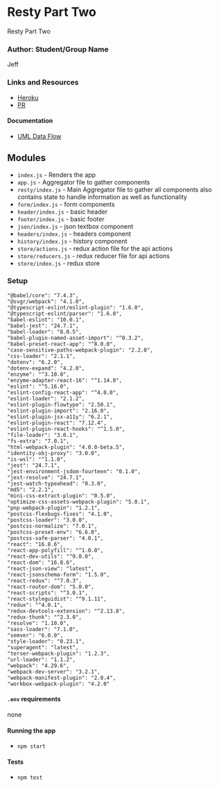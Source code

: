 # Resty Part Two

Resty Part Two

### Author: Student/Group Name

Jeff

### Links and Resources

- [Heroku](https://sensationnel-choucroute-81551.herokuapp.com)
- [PR](https://github.com/jeff-401-js/RestyPart2/pull/1)

#### Documentation

- [UML Data Flow](https://www.lucidchart.com/documents/view/2a60895e-27ff-4659-9f09-43493864186c/0)

## Modules

* `index.js` - Renders the app
* `app.js` - Aggregator file to gather components
* `resty/index.js` - Main Aggregator file to gather all components also contains state to handle information as well as functionality
* `form/index.js` - form components
* `header/index.js` - basic header
* `footer/index.js` - basic footer
* `json/index.js` - json textbox component
* `headers/index.js` - headers component
* `history/index.js` - history component
* `store/actions.js` - redux action file for the api actions
* `store/reducers.js` - redux reducer file for api actions
* `store/index.js` - redux store


### Setup

    "@babel/core": "7.4.3",
    "@svgr/webpack": "4.1.0",
    "@typescript-eslint/eslint-plugin": "1.6.0",
    "@typescript-eslint/parser": "1.6.0",
    "babel-eslint": "10.0.1",
    "babel-jest": "24.7.1",
    "babel-loader": "8.0.5",
    "babel-plugin-named-asset-import": "^0.3.2",
    "babel-preset-react-app": "^8.0.0",
    "case-sensitive-paths-webpack-plugin": "2.2.0",
    "css-loader": "2.1.1",
    "dotenv": "6.2.0",
    "dotenv-expand": "4.2.0",
    "enzyme": "^3.10.0",
    "enzyme-adapter-react-16": "^1.14.0",
    "eslint": "^5.16.0",
    "eslint-config-react-app": "^4.0.0",
    "eslint-loader": "2.1.2",
    "eslint-plugin-flowtype": "2.50.1",
    "eslint-plugin-import": "2.16.0",
    "eslint-plugin-jsx-a11y": "6.2.1",
    "eslint-plugin-react": "7.12.4",
    "eslint-plugin-react-hooks": "^1.5.0",
    "file-loader": "3.0.1",
    "fs-extra": "7.0.1",
    "html-webpack-plugin": "4.0.0-beta.5",
    "identity-obj-proxy": "3.0.0",
    "is-wsl": "^1.1.0",
    "jest": "24.7.1",
    "jest-environment-jsdom-fourteen": "0.1.0",
    "jest-resolve": "24.7.1",
    "jest-watch-typeahead": "0.3.0",
    "md5": "2.2.1",
    "mini-css-extract-plugin": "0.5.0",
    "optimize-css-assets-webpack-plugin": "5.0.1",
    "pnp-webpack-plugin": "1.2.1",
    "postcss-flexbugs-fixes": "4.1.0",
    "postcss-loader": "3.0.0",
    "postcss-normalize": "7.0.1",
    "postcss-preset-env": "6.6.0",
    "postcss-safe-parser": "4.0.1",
    "react": "16.8.6",
    "react-app-polyfill": "^1.0.0",
    "react-dev-utils": "^9.0.0",
    "react-dom": "16.8.6",
    "react-json-view": "latest",
    "react-jsonschema-form": "1.5.0",
    "react-redux": "^7.0.3",
    "react-router-dom": "5.0.0",
    "react-scripts": "^3.0.1",
    "react-styleguidist": "^9.1.11",
    "redux": "^4.0.1",
    "redux-devtools-extension": "^2.13.8",
    "redux-thunk": "^2.3.0",
    "resolve": "1.10.0",
    "sass-loader": "7.1.0",
    "semver": "6.0.0",
    "style-loader": "0.23.1",
    "superagent": "latest",
    "terser-webpack-plugin": "1.2.3",
    "url-loader": "1.1.2",
    "webpack": "4.29.6",
    "webpack-dev-server": "3.2.1",
    "webpack-manifest-plugin": "2.0.4",
    "workbox-webpack-plugin": "4.2.0"

#### `.env` requirements

none

#### Running the app

- `npm start`

#### Tests

- `npm test`
